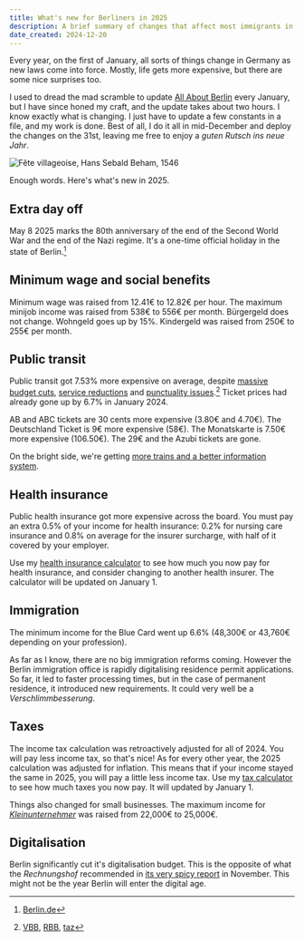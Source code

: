 ```yaml
---
title: What's new for Berliners in 2025
description: A brief summary of changes that affect most immigrants in Berlin.
date_created: 2024-12-20
---
```


Every year, on the first of January, all sorts of things change in Germany as new laws come into force. Mostly, life gets more expensive, but there are some nice surprises too.

I used to dread the mad scramble to update [All About Berlin](https://allaboutberlin.com) every January, but I have since honed my craft, and the update takes about two hours. I know exactly what is changing. I just have to update a few constants in a file, and my work is done. Best of all, I do it all in mid-December and deploy the changes on the 31st, leaving me free to enjoy a *guten Rutsch ins neue Jahr*.

![Fête villageoise, Hans Sebald Beham, 1546](/images/illustrations/new-year-2025.png)

Enough words. Here's what's new in 2025.

## Extra day off

May 8 2025 marks the 80th anniversary of the end of the Second World War and the end of the Nazi regime. It's a one-time official holiday in the state of Berlin.[^2]

## Minimum wage and social benefits

Minimum wage was raised from 12.41€ to 12.82€ per hour. The maximum minijob income was raised from 538€ to 556€ per month. Bürgergeld does not change. Wohngeld goes up by 15%. Kindergeld was raised from 250€ to 255€ per month.

## Public transit

Public transit got 7.53% more expensive on average, despite [massive budget cuts](https://berlin-haushalt25.nand.io/), [service reductions](https://www.rbb24.de/panorama/beitrag/2024/09/u-bahn-berlin-taktanpassung-bvg-fahrplan.html) and [punctuality issues](https://www.berliner-zeitung.de/mensch-metropole/bvg-verspaetungen-ausfaelle-erreichen-rekordwerte-li.2186326).[^1] Ticket prices had already gone up by 6.7% in January 2024.

AB and ABC tickets are 30 cents more expensive (3.80€ and 4.70€). The Deutschland Ticket is 9€ more expensive (58€). The Monatskarte is 7.50€ more expensive (106.50€). The 29€ and the Azubi tickets are gone.

On the bright side, we're getting [more trains and a better information system](https://entwicklungsstadt.de/modernisierung-im-nahverkehr-neue-u-bahn-waggons-der-bvg/).

## Health insurance

Public health insurance got more expensive across the board. You must pay an extra 0.5% of your income for health insurance: 0.2% for nursing care insurance and 0.8% on average for the insurer surcharge, with half of it covered by your employer.

Use my [health insurance calculator](https://allaboutberlin.com/tools/health-insurance-calculator) to see how much you now pay for health insurance, and consider changing to another health insurer. The calculator will be updated on January 1.

## Immigration

The minimum income for the Blue Card went up 6.6% (48,300€ or 43,760€ depending on your profession).

As far as I know, there are no big immigration reforms coming. However the Berlin immigration office is rapidly digitalising residence permit applications. So far, it led to faster processing times, but in the case of permanent residence, it introduced new requirements. It could very well be a *Verschlimmbesserung*.

## Taxes

The income tax calculation was retroactively adjusted for all of 2024. You will pay less income tax, so that's nice! As for every other year, the 2025 calculation was adjusted for inflation. This means that if your income stayed the same in 2025, you will pay a little less income tax. Use my [tax calculator](https://allaboutberlin.com/tools/tax-calculator) to see how much taxes you now pay. It will updated by January 1.

Things also changed for small businesses. The maximum income for [*Kleinunternehmer*](https://allaboutberlin.com/guides/kleinunternehmer) was raised from 22,000€ to 25,000€.

## Digitalisation

Berlin significantly cut it's digitalisation budget. This is the opposite of what the *Rechnungshof* recommended in [its very spicy report](https://www.berlin.de/rechnungshof/presse/pressemitteilungen/pressemitteilung.1507520.php) in November. This might not be the year Berlin will enter the digital age.

[^1]: [VBB](https://www.vbb.de/presse/neue-fahrpreise-im-vbb-zum-1-januar-2025/), [RBB](https://www.rbb24.de/politik/beitrag/2024/11/berlin-brandenburg-vbb-ticketpreise-fahrpreiserhoehung-zustimmung-aufsichtsrat.html), [taz](https://taz.de/Ausfaelle-bei-der-U-Bahn/!6040893/)
[^2]: [Berlin.de](https://www.berlin.de/aktuelles/8435274-958090-8-mai-2025-soll-einmalig-gesetzlicher-fe.html)